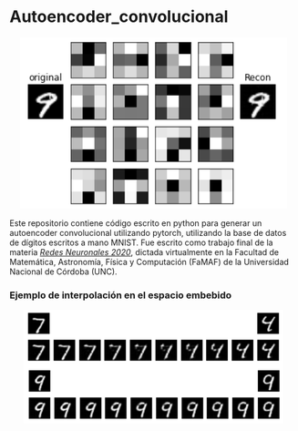 # Autoencoder_convolucional

<p align="center">
<img src="images/embedded_space.png">
</p>

Este repositorio contiene código escrito en python para generar un autoencoder convolucional utilizando pytorch, utilizando la base de datos de dígitos escritos a mano MNIST. 
Fue escrito como trabajo final de la materia [*Redes Neuronales 2020*](https://www.famaf.unc.edu.ar/~ftamarit/redes2020/), 
dictada virtualmente en la Facultad de Matemática, Astronomía, Física y Computación (FaMAF) de la Universidad Nacional de Córdoba (UNC).

### Ejemplo de interpolación en el espacio embebido

<p align="center">
<img src="images/interpolacion.png">
</p>
